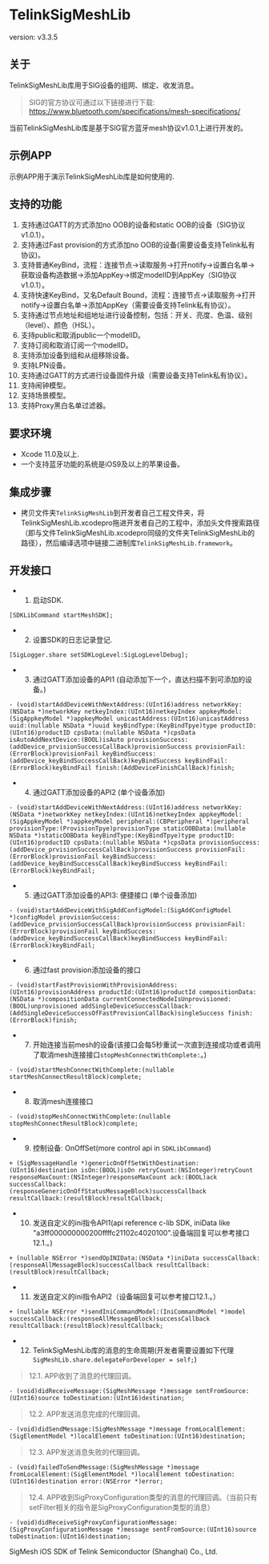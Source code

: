 # TelinkSigMeshLib

version: v3.3.5

## 关于

TelinkSigMeshLib库用于SIG设备的组网、绑定、收发消息。 

> SIG的官方协议可通过以下链接进行下载: https://www.bluetooth.com/specifications/mesh-specifications/

当前TelinkSigMeshLib库是基于SIG官方蓝牙mesh协议v1.0.1上进行开发的。

## 示例APP

示例APP用于演示TelinkSigMeshLib库是如何使用的.

## 支持的功能

1. 支持通过GATT的方式添加no OOB的设备和static OOB的设备（SIG协议v1.0.1）。
2. 支持通过Fast provision的方式添加no OOB的设备(需要设备支持Telink私有协议)。
3. 支持普通KeyBind，流程：连接节点->读取服务->打开notify->设置白名单->获取设备构造数据->添加AppKey->绑定modelID到AppKey（SIG协议v1.0.1）。
4. 支持快速KeyBind，又名Default Bound，流程：连接节点->读取服务->打开notify->设置白名单->添加AppKey（需要设备支持Telink私有协议）。
5. 支持通过节点地址和组地址进行设备控制，包括：开关、亮度、色温、级别（level）、颜色（HSL）。
6. 支持public和取消public一个modelID。 
7. 支持订阅和取消订阅一个modelID。
8. 支持添加设备到组和从组移除设备。
9. 支持LPN设备。
10. 支持通过GATT的方式进行设备固件升级（需要设备支持Telink私有协议）。
11. 支持闹钟模型。
12. 支持场景模型。
13. 支持Proxy黑白名单过滤器。

## 要求环境

* Xcode 11.0及以上.
* 一个支持蓝牙功能的系统是iOS9及以上的苹果设备。

## 集成步骤

* 拷贝文件夹`TelinkSigMeshLib`到开发者自己工程文件夹，将TelinkSigMeshLib.xcodepro拖进开发者自己的工程中，添加头文件搜索路径（即与文件TelinkSigMeshLib.xcodepro同级的文件夹TelinkSigMeshLib的路径），然后编译选项中链接二进制库`TelinkSigMeshLib.framework`。

## 开发接口

* 1. 启动SDK.

```Object-C
[SDKLibCommand startMeshSDK];
```
* 2. 设置SDK的日志记录登记.

```Object-C
[SigLogger.share setSDKLogLevel:SigLogLevelDebug];
```
* 3. 通过GATT添加设备的API1 (自动添加下一个，直达扫描不到可添加的设备。)

```Object-C
- (void)startAddDeviceWithNextAddress:(UInt16)address networkKey:(NSData *)networkKey netkeyIndex:(UInt16)netkeyIndex appkeyModel:(SigAppkeyModel *)appkeyModel unicastAddress:(UInt16)unicastAddress uuid:(nullable NSData *)uuid keyBindType:(KeyBindTpye)type productID:(UInt16)productID cpsData:(nullable NSData *)cpsData isAutoAddNextDevice:(BOOL)isAuto provisionSuccess:(addDevice_prvisionSuccessCallBack)provisionSuccess provisionFail:(ErrorBlock)provisionFail keyBindSuccess:(addDevice_keyBindSuccessCallBack)keyBindSuccess keyBindFail:(ErrorBlock)keyBindFail finish:(AddDeviceFinishCallBack)finish;
```
* 4. 通过GATT添加设备的API2 (单个设备添加)

```Object-C
- (void)startAddDeviceWithNextAddress:(UInt16)address networkKey:(NSData *)networkKey netkeyIndex:(UInt16)netkeyIndex appkeyModel:(SigAppkeyModel *)appkeyModel peripheral:(CBPeripheral *)peripheral provisionType:(ProvisionTpye)provisionType staticOOBData:(nullable NSData *)staticOOBData keyBindType:(KeyBindTpye)type productID:(UInt16)productID cpsData:(nullable NSData *)cpsData provisionSuccess:(addDevice_prvisionSuccessCallBack)provisionSuccess provisionFail:(ErrorBlock)provisionFail keyBindSuccess:(addDevice_keyBindSuccessCallBack)keyBindSuccess keyBindFail:(ErrorBlock)keyBindFail;
```
* 5. 通过GATT添加设备的API3: 便捷接口 (单个设备添加)

```Object-C
- (void)startAddDeviceWithSigAddConfigModel:(SigAddConfigModel *)configModel provisionSuccess:(addDevice_prvisionSuccessCallBack)provisionSuccess provisionFail:(ErrorBlock)provisionFail keyBindSuccess:(addDevice_keyBindSuccessCallBack)keyBindSuccess keyBindFail:(ErrorBlock)keyBindFail;
```
* 6. 通过fast provision添加设备的接口

```Object-C
- (void)startFastProvisionWithProvisionAddress:(UInt16)provisionAddress productId:(UInt16)productId compositionData:(NSData *)compositionData currentConnectedNodeIsUnprovisioned:(BOOL)unprovisioned addSingleDeviceSuccessCallback:(AddSingleDeviceSuccessOfFastProvisionCallBack)singleSuccess finish:(ErrorBlock)finish;
```
* 7. 开始连接当前mesh的设备(该接口会每5秒重试一次直到连接成功或者调用了取消mesh连接接口`stopMeshConnectWithComplete:`。)

```Object-C
- (void)startMeshConnectWithComplete:(nullable startMeshConnectResultBlock)complete;
```
* 8. 取消mesh连接接口

```Object-C
- (void)stopMeshConnectWithComplete:(nullable stopMeshConnectResultBlock)complete;
```
* 9. 控制设备: OnOffSet(more control api in `SDKLibCommand`)

```Object-C
+ (SigMessageHandle *)genericOnOffSetWithDestination:(UInt16)destination isOn:(BOOL)isOn retryCount:(NSInteger)retryCount responseMaxCount:(NSInteger)responseMaxCount ack:(BOOL)ack successCallback:(responseGenericOnOffStatusMessageBlock)successCallback resultCallback:(resultBlock)resultCallback;
```
* 10. 发送自定义的ini指令API1(api reference c-lib SDK, iniData like "a3ff000000000200ffffc21102c4020100".设备端回复可以参考接口12.1.。)

```Object-C
+ (nullable NSError *)sendOpINIData:(NSData *)iniData successCallback:(responseAllMessageBlock)successCallback resultCallback:(resultBlock)resultCallback;
```
* 11. 发送自定义的ini指令API2（设备端回复可以参考接口12.1.。）

```Object-C
+ (nullable NSError *)sendIniCommandModel:(IniCommandModel *)model successCallback:(responseAllMessageBlock)successCallback resultCallback:(resultBlock)resultCallback;
```
* 12. TelinkSigMeshLib库的消息的生命周期(开发者需要设置如下代理 `SigMeshLib.share.delegateForDeveloper = self;`)

>12.1. APP收到了消息的代理回调。
```Object-C
- (void)didReceiveMessage:(SigMeshMessage *)message sentFromSource:(UInt16)source toDestination:(UInt16)destination;
```
>12.2. APP发送消息完成的代理回调。
```Object-C
- (void)didSendMessage:(SigMeshMessage *)message fromLocalElement:(SigElementModel *)localElement toDestination:(UInt16)destination;
```
>12.3. APP发送消息失败的代理回调。
```Object-C
- (void)failedToSendMessage:(SigMeshMessage *)message fromLocalElement:(SigElementModel *)localElement toDestination:(UInt16)destination error:(NSError *)error;
```
>12.4. APP收到SigProxyConfiguration类型的消息的代理回调。（当前只有setFilter相关的指令是SigProxyConfiguration类型的消息）
```Object-C
- (void)didReceiveSigProxyConfigurationMessage:(SigProxyConfigurationMessage *)message sentFromSource:(UInt16)source toDestination:(UInt16)destination;
```

SigMesh iOS SDK of Telink Semiconductor (Shanghai) Co., Ltd.
